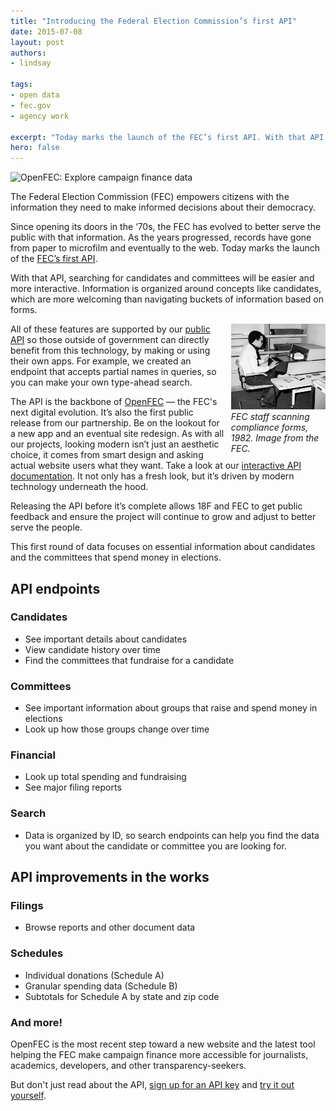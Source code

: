 ```yaml
---
title: "Introducing the Federal Election Commission’s first API"
date: 2015-07-08
layout: post
authors:
- lindsay

tags:
- open data
- fec.gov
- agency work

excerpt: "Today marks the launch of the FEC’s first API. With that API, searching for candidates and committees will be easier and more interactive. Information is organized around concepts like candidates, which are more welcoming than navigating buckets of information based on forms."
hero: false
---
```


![OpenFEC: Explore campaign finance data]({{site.baseurl}}/assets/blog/openfec-api/openfec-banner.jpg)

The Federal Election Commission (FEC) empowers citizens with the information they need to make informed decisions about their democracy.

Since opening its doors in the ‘70s, the FEC has evolved to better serve the public with that information. As the years progressed, records have gone from paper to microfilm and eventually to the web. Today marks the launch of the [FEC’s first API](https://api.open.fec.gov/developers).

With that API, searching for candidates and committees will be easier and more interactive. Information is organized around concepts like candidates, which are more welcoming than navigating buckets of information based on forms.

<div style="width: 30%; float: right; margin-left: 10px;">
<a href="http://www.fec.gov/pages/40th_anniversary/40th_anniversary.shtml"><img alt="FEC staff scanning compliance forms, 1982" src="/assets/blog/openfec-api/old-fec.jpg"></a>
<em>FEC staff scanning compliance forms, 1982. Image from the FEC.</em>
</div>

All of these features are supported by our [public API](http://api.open.fec.gov/developers) so those outside of government can directly benefit from this technology, by making or using their own apps. For example, we created an endpoint that accepts partial names in queries, so you can make your own type-ahead search.

The API is the backbone of [OpenFEC](https://18f.gsa.gov/dashboard/project/openfec/) — the FEC's next digital evolution. It’s also the first public release from our partnership. Be on the lookout for a new app and an eventual site redesign. As with all our projects, looking modern isn’t just an aesthetic choice, it comes from smart design and asking actual website users what they want. Take a look at our [interactive API documentation](https://api.open.fec.gov/developers). It not only has a fresh look, but it’s driven by modern technology underneath the hood.

Releasing the API before it’s complete allows 18F and FEC to get public feedback and ensure the project will continue to grow and adjust to better serve the people.

This first round of data focuses on essential information about candidates and the committees that spend money in elections.

## API endpoints

### Candidates

- See important details about candidates
- View candidate history over time
- Find the committees that fundraise for a candidate

### Committees

- See important information about groups that raise and spend money in elections
- Look up how those groups change over time

### Financial

- Look up total spending and fundraising
- See major filing reports

### Search

- Data is organized by ID, so search endpoints can help you find the data you want about the candidate or committee you are looking for.

## API improvements in the works

### Filings

- Browse reports and other document data

### Schedules

- Individual donations (Schedule A)
- Granular spending data (Schedule B)
- Subtotals for Schedule A by state and zip code

### And more!

OpenFEC is the most recent step toward a new website and the latest tool helping the FEC make campaign finance more accessible for journalists, academics, developers, and other transparency-seekers.

But don't just read about the API, [sign up for an API key](https://api.data.gov/signup/) and [try it out yourself](http://api.open.fec.gov/developers).